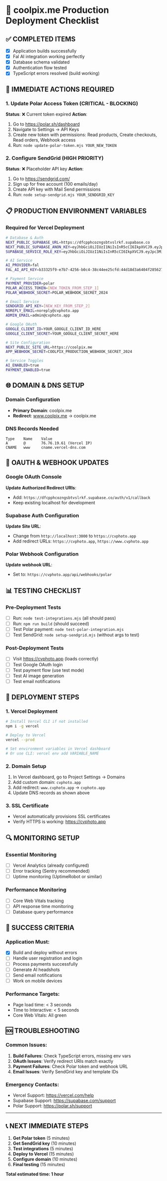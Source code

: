 # 🚀 coolpix.me Production Deployment Checklist

## ✅ COMPLETED ITEMS
- [x] Application builds successfully
- [x] Fal AI integration working perfectly
- [x] Database schema validated
- [x] Authentication flow tested
- [x] TypeScript errors resolved (build working)

## 🔧 IMMEDIATE ACTIONS REQUIRED

### 1. Update Polar Access Token (CRITICAL - BLOCKING)
**Status**: ❌ Current token expired
**Action**: 
1. Go to https://polar.sh/dashboard
2. Navigate to Settings → API Keys
3. Create new token with permissions: Read products, Create checkouts, Read orders, Webhook access
4. Run: `node update-polar-token.mjs YOUR_NEW_TOKEN`

### 2. Configure SendGrid (HIGH PRIORITY)
**Status**: ❌ Placeholder API key
**Action**:
1. Go to https://sendgrid.com/
2. Sign up for free account (100 emails/day)
3. Create API key with Mail Send permissions
4. Run: `node setup-sendgrid.mjs YOUR_SENDGRID_KEY`

## 📋 PRODUCTION ENVIRONMENT VARIABLES

### Required for Vercel Deployment
```bash
# Database & Auth
NEXT_PUBLIC_SUPABASE_URL=https://dfcpphcozngsbtvslrkf.supabase.co
NEXT_PUBLIC_SUPABASE_ANON_KEY=eyJhbGciOiJIUzI1NiIsInR5cCI6IkpXVCJ9.eyJpc3MiOiJzdXBhYmFzZSIsInJlZiI6ImRmY3BwaGNvem5nc2J0dnNscmtmIiwicm9sZSI6ImFub24iLCJpYXQiOjE3NDE5NTA2NTgsImV4cCI6MjA1NzUyNjY1OH0.3YVRK1zBW4_ge09ZKX2ZCE5XcNUOh7fLsloVJ8loLJ8
SUPABASE_SERVICE_ROLE_KEY=eyJhbGciOiJIUzI1NiIsInR5cCI6IkpXVCJ9.eyJpc3MiOiJzdXBhYmFzZSIsInJlZiI6ImRmY3BwaGNvem5nc2J0dnNscmtmIiwicm9sZSI6InNlcnZpY2Vfcm9sZSIsImlhdCI6MTc0MTk1MDY1OCwiZXhwIjoyMDU3NTI2NjU4fQ.bKEcGZbgc3bM7ft7R-qXVvXS6wmBV9gNx_qaX964rQw

# AI Service
AI_PROVIDER=fal
FAL_AI_API_KEY=b33325f9-e7b7-4256-b0c4-38c44ee25cfd:44d18d3a6404f2856275482ea1093a5b

# Payment Service
PAYMENT_PROVIDER=polar
POLAR_ACCESS_TOKEN=[NEW_TOKEN_FROM_STEP_1]
POLAR_WEBHOOK_SECRET=POLAR_WEBHOOK_SECRET_2024

# Email Service
SENDGRID_API_KEY=[NEW_KEY_FROM_STEP_2]
NOREPLY_EMAIL=noreply@cvphoto.app
ADMIN_EMAIL=admin@cvphoto.app

# Google OAuth
GOOGLE_CLIENT_ID=YOUR_GOOGLE_CLIENT_ID_HERE
GOOGLE_CLIENT_SECRET=YOUR_GOOGLE_CLIENT_SECRET_HERE

# Site Configuration
NEXT_PUBLIC_SITE_URL=https://coolpix.me
APP_WEBHOOK_SECRET=COOLPIX_PRODUCTION_WEBHOOK_SECRET_2024

# Service Toggles
AI_ENABLED=true
PAYMENT_ENABLED=true
```

## 🌐 DOMAIN & DNS SETUP

### Domain Configuration
- **Primary Domain**: coolpix.me
- **Redirect**: www.coolpix.me → coolpix.me

### DNS Records Needed
```
Type    Name    Value
A       @       76.76.19.61 (Vercel IP)
CNAME   www     cname.vercel-dns.com
```

## 🔐 OAUTH & WEBHOOK UPDATES

### Google OAuth Console
**Update Authorized Redirect URIs**:
- Add: `https://dfcpphcozngsbtvslrkf.supabase.co/auth/v1/callback`
- Keep existing localhost for development

### Supabase Auth Configuration
**Update Site URL**: 
- Change from `http://localhost:3000` to `https://cvphoto.app`
- Add redirect URLs: `https://cvphoto.app`, `https://www.cvphoto.app`

### Polar Webhook Configuration
**Update webhook URL**:
- Set to: `https://cvphoto.app/api/webhooks/polar`

## 📊 TESTING CHECKLIST

### Pre-Deployment Tests
- [ ] Run: `node test-integrations.mjs` (all should pass)
- [ ] Run: `npm run build` (should succeed)
- [ ] Test Polar payment: `node test-polar-integration.mjs`
- [ ] Test SendGrid: `node setup-sendgrid.mjs` (without args to test)

### Post-Deployment Tests
- [ ] Visit https://cvphoto.app (loads correctly)
- [ ] Test Google OAuth login
- [ ] Test payment flow (use test mode)
- [ ] Test AI image generation
- [ ] Test email notifications

## 🚀 DEPLOYMENT STEPS

### 1. Vercel Deployment
```bash
# Install Vercel CLI if not installed
npm i -g vercel

# Deploy to Vercel
vercel --prod

# Set environment variables in Vercel dashboard
# Or use CLI: vercel env add VARIABLE_NAME
```

### 2. Domain Setup
1. In Vercel dashboard, go to Project Settings → Domains
2. Add custom domain: `cvphoto.app`
3. Add redirect: `www.cvphoto.app` → `cvphoto.app`
4. Update DNS records as shown above

### 3. SSL Certificate
- Vercel automatically provisions SSL certificates
- Verify HTTPS is working: https://cvphoto.app

## 🔍 MONITORING SETUP

### Essential Monitoring
- [ ] Vercel Analytics (already configured)
- [ ] Error tracking (Sentry recommended)
- [ ] Uptime monitoring (UptimeRobot or similar)

### Performance Monitoring
- [ ] Core Web Vitals tracking
- [ ] API response time monitoring
- [ ] Database query performance

## 🎯 SUCCESS CRITERIA

### Application Must:
- [x] Build and deploy without errors
- [ ] Handle user registration and login
- [ ] Process payments successfully
- [ ] Generate AI headshots
- [ ] Send email notifications
- [ ] Work on mobile devices

### Performance Targets:
- Page load time: < 3 seconds
- Time to Interactive: < 5 seconds
- Core Web Vitals: All green

## 🆘 TROUBLESHOOTING

### Common Issues:
1. **Build Failures**: Check TypeScript errors, missing env vars
2. **OAuth Issues**: Verify redirect URIs match exactly
3. **Payment Failures**: Check Polar token and webhook URL
4. **Email Issues**: Verify SendGrid key and template IDs

### Emergency Contacts:
- Vercel Support: https://vercel.com/help
- Supabase Support: https://supabase.com/support
- Polar Support: https://polar.sh/support

---

## 📞 NEXT IMMEDIATE STEPS

1. **Get Polar token** (5 minutes)
2. **Get SendGrid key** (10 minutes)  
3. **Test integrations** (5 minutes)
4. **Deploy to Vercel** (15 minutes)
5. **Configure domain** (10 minutes)
6. **Final testing** (15 minutes)

**Total estimated time: 1 hour**
